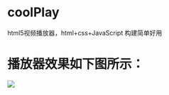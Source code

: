 # coolPlay
html5视频播放器，html+css+JavaScript 构建简单好用
# 播放器效果如下图所示：
![](https://static.oschina.net/uploads/img/201702/10114334_zQDB.png)  
